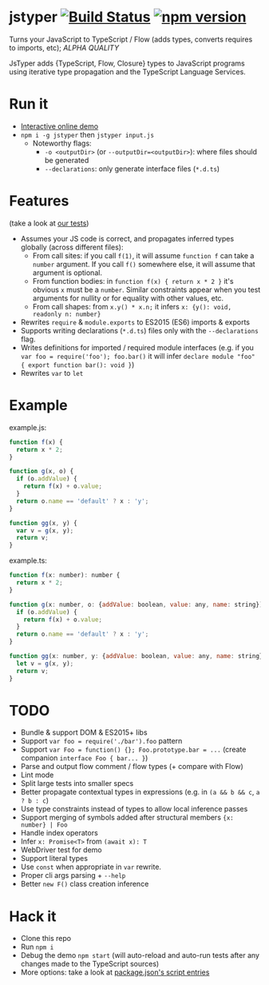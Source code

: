 # jstyper [![Build Status](https://travis-ci.org/ochafik/jstyper.svg?branch=master)](https://travis-ci.org/ochafik/jstyper) [![npm version](https://badge.fury.io/js/jstyper.svg)](https://badge.fury.io/js/jstyper)
Turns your JavaScript to TypeScript / Flow (adds types, converts requires to imports, etc); *ALPHA QUALITY*

JsTyper adds {TypeScript, Flow, Closure} types to JavaScript programs using iterative type propagation and the TypeScript Language Services.

# Run it

* [Interactive online demo](http://ochafik.com/assets/typer-demo.html)
* `npm i -g jstyper` then `jstyper input.js`
  * Noteworthy flags:
    * `-o <outputDir>` (or `--outputDir=<outputDir>`): where files should be generated
    * `--declarations`: only generate interface files (`*.d.ts`)

# Features

(take a look at [our tests](https://github.com/ochafik/jstyper/tree/master/test/specs))

- Assumes your JS code is correct, and propagates inferred types globally (across different files):
  - From call sites: if you call `f(1)`, it will assume `function f` can take a `number` argument. If you call `f()` somewhere else, it will assume that argument is optional.
  - From function bodies: in `function f(x) { return x * 2 }` it's obvious `x` must be a `number`. Similar constraints appear when you test arguments for nullity or for equality with other values, etc.
  - From call shapes: from `x.y() * x.n;` it infers `x: {y(): void, readonly n: number}`
- Rewrites `require` & `module.exports` to ES2015 (ES6) imports & exports
- Supports writing declarations (`*.d.ts`) files only with the `--declarations` flag.
- Writes definitions for imported / required module interfaces (e.g. if you `var foo = require('foo'); foo.bar()` it will infer `declare module "foo" { export function bar(): void }`)
- Rewrites `var` to `let`

# Example

example.js:
    
```js
function f(x) {
  return x * 2;
}

function g(x, o) {
  if (o.addValue) {
    return f(x) + o.value;
  }
  return o.name == 'default' ? x : 'y';
}

function gg(x, y) {
  var v = g(x, y);
  return v;
}
```

example.ts:

```js    
function f(x: number): number {
  return x * 2;
}

function g(x: number, o: {addValue: boolean, value: any, name: string}) {
  if (o.addValue) {
    return f(x) + o.value;
  }
  return o.name == 'default' ? x : 'y';
}

function gg(x: number, y: {addValue: boolean, value: any, name: string}) {
  let v = g(x, y);
  return v;
}
```

# TODO

- Bundle & support DOM & ES2015+ libs
- Support `var foo = require('./bar').foo` pattern
- Support `var Foo = function() {}; Foo.prototype.bar = ...` (create companion `interface Foo { bar... }`)
- Parse and output flow comment / flow types (+ compare with Flow)
- Lint mode
- Split large tests into smaller specs
- Better propagate contextual types in expressions (e.g. in `(a && b && c`, `a ? b : c`)
- Use type constraints instead of types to allow local inference passes
- Support merging of symbols added after structural members `{x: number} | Foo`
- Handle index operators
- Infer `x: Promise<T>` from `(await x): T`
- WebDriver test for demo
- Support literal types
- Use `const` when appropriate in `var` rewrite.
- Proper cli args parsing + `--help`
- Better `new F()` class creation inference

# Hack it

- Clone this repo
- Run `npm i`
- Debug the demo `npm start` (will auto-reload and auto-run tests after any changes made to the TypeScript sources)
- More options: take a look at [package.json's script entries](./package.json)
